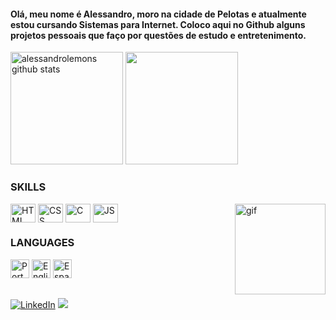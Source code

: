 <!-- ****************************************** BIO ******************************************** -->
<h4>
  Olá, meu nome é Alessandro, moro na cidade de Pelotas e atualmente estou cursando Sistemas para Internet. Coloco aqui no Github alguns projetos pessoais que faço por questões de estudo e entretenimento.
</h4>

<!-- ****************************************** STATS ******************************************** -->
<div>
  <img height="180em" src="https://github-readme-stats.vercel.app/api?username=alessandrolemons&show_icons=true&theme=dracula" alt="alessandrolemons github stats"/>
  <img height="180em" src="https://github-readme-stats.vercel.app/api/top-langs?username=alessandrolemons&layout=compact&show_icons=true&theme=dracula"/>
</div>
  
<!-- ****************************************** TOOLS ******************************************** -->

  ### __SKILLS__
<div style="display: inline_block">
  <img align="center" alt="HTML" height="30" width="40" src="https://cdn.jsdelivr.net/gh/devicons/devicon/icons/html5/html5-plain.svg" />
  <img align="center" alt="CSS" height="30" width="40" src="https://cdn.jsdelivr.net/gh/devicons/devicon/icons/css3/css3-plain.svg" />
  <img align="center" alt="C" height="30" width="40" src="https://cdn.jsdelivr.net/gh/devicons/devicon/icons/c/c-plain.svg" />
  <img align="center" alt="JS" height="30" width="40" src="https://cdn.jsdelivr.net/gh/devicons/devicon/icons/javascript/javascript-plain.svg" />

          
  <img align="right" alt="gif" height="145" width="145" src="https://cdn.discordapp.com/attachments/557373051705229326/888810076813525002/Webp.net-gifmaker.gif">
</div>

<!-- ****************************************** LANGUAGES ******************************************** -->

  ### __LANGUAGES__
<div style="display: inline-block">
<img src="https://img.icons8.com/color/48/000000/brazil-circular.png" height="30" width="30" title="Português"/>
<img src="https://img.icons8.com/color/48/000000/usa-circular.png" height="30" width="30" title="English"/>
<img src="https://img.icons8.com/color/48/000000/spain2-circular.png" height="30" width="30" title="Español"/>

</div>
  
##
 
<div>
  <a href="https://www.linkedin.com/in/alessandro-lemons-8b6190151/" target="_blank"> <img src="https://img.shields.io/badge/LinkedIn-0077B5?style=for-the-badge&logo=linkedin&logoColor=white" title="LinkedIn" /></a>
  <a href = "mailto:alessandro.lemons@gmail.com" target="_blank"><img src="https://img.shields.io/badge/-Gmail-%23333?style=for-the-badge&logo=gmail&logoColor=white" target="_blank"></a>
 </div>



